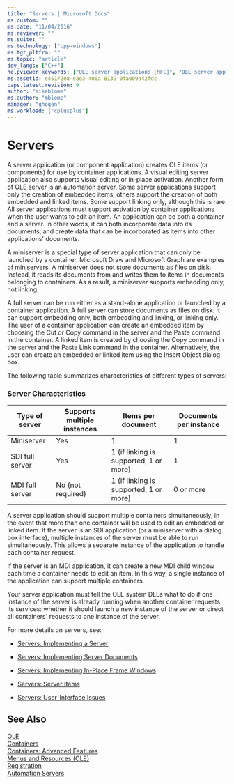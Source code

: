 ```yaml
---
title: "Servers | Microsoft Docs"
ms.custom: ""
ms.date: "11/04/2016"
ms.reviewer: ""
ms.suite: ""
ms.technology: ["cpp-windows"]
ms.tgt_pltfrm: ""
ms.topic: "article"
dev_langs: ["C++"]
helpviewer_keywords: ["OLE server applications [MFC]", "OLE server applications [MFC], activation", "full-server", "servers", "mini-server", "OLE server applications [MFC], server types", "server applications [MFC]"]
ms.assetid: e45172e8-eae3-400a-8139-0fa009a42fdc
caps.latest.revision: 9
author: "mikeblome"
ms.author: "mblome"
manager: "ghogen"
ms.workload: ["cplusplus"]
---
```

# Servers
A server application (or component application) creates OLE items (or components) for use by container applications. A visual editing server application also supports visual editing or in-place activation. Another form of OLE server is an [automation server](../mfc/automation-servers.md). Some server applications support only the creation of embedded items; others support the creation of both embedded and linked items. Some support linking only, although this is rare. All server applications must support activation by container applications when the user wants to edit an item. An application can be both a container and a server. In other words, it can both incorporate data into its documents, and create data that can be incorporated as items into other applications' documents.  
  
 A miniserver is a special type of server application that can only be launched by a container. Microsoft Draw and Microsoft Graph are examples of miniservers. A miniserver does not store documents as files on disk. Instead, it reads its documents from and writes them to items in documents belonging to containers. As a result, a miniserver supports embedding only, not linking.  
  
 A full server can be run either as a stand-alone application or launched by a container application. A full server can store documents as files on disk. It can support embedding only, both embedding and linking, or linking only. The user of a container application can create an embedded item by choosing the Cut or Copy command in the server and the Paste command in the container. A linked item is created by choosing the Copy command in the server and the Paste Link command in the container. Alternatively, the user can create an embedded or linked item using the Insert Object dialog box.  
  
 The following table summarizes characteristics of different types of servers:  
  
### Server Characteristics  
  
|Type of server|Supports multiple instances|Items per document|Documents per instance|  
|--------------------|---------------------------------|------------------------|----------------------------|  
|Miniserver|Yes|1|1|  
|SDI full server|Yes|1 (if linking is supported, 1 or more)|1|  
|MDI full server|No (not required)|1 (if linking is supported, 1 or more)|0 or more|  
  
 A server application should support multiple containers simultaneously, in the event that more than one container will be used to edit an embedded or linked item. If the server is an SDI application (or a miniserver with a dialog box interface), multiple instances of the server must be able to run simultaneously. This allows a separate instance of the application to handle each container request.  
  
 If the server is an MDI application, it can create a new MDI child window each time a container needs to edit an item. In this way, a single instance of the application can support multiple containers.  
  
 Your server application must tell the OLE system DLLs what to do if one instance of the server is already running when another container requests its services: whether it should launch a new instance of the server or direct all containers' requests to one instance of the server.  
  
 For more details on servers, see:  
  
-   [Servers: Implementing a Server](../mfc/servers-implementing-a-server.md)  
  
-   [Servers: Implementing Server Documents](../mfc/servers-implementing-server-documents.md)  
  
-   [Servers: Implementing In-Place Frame Windows](../mfc/servers-implementing-in-place-frame-windows.md)  
  
-   [Servers: Server Items](../mfc/servers-server-items.md)  
  
-   [Servers: User-Interface Issues](../mfc/servers-user-interface-issues.md)  
  
## See Also  
 [OLE](../mfc/ole-in-mfc.md)   
 [Containers](../mfc/containers.md)   
 [Containers: Advanced Features](../mfc/containers-advanced-features.md)   
 [Menus and Resources (OLE)](../mfc/menus-and-resources-ole.md)   
 [Registration](../mfc/registration.md)   
 [Automation Servers](../mfc/automation-servers.md)

